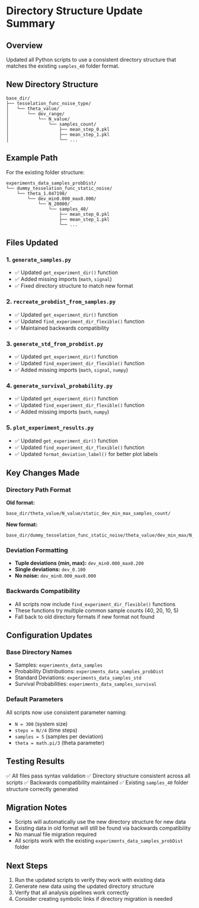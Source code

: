 # Directory Structure Update Summary

## Overview
Updated all Python scripts to use a consistent directory structure that matches the existing `samples_40` folder format.

## New Directory Structure
```
base_dir/
├── tesselation_func_noise_type/
│   └── theta_value/
│       └── dev_range/
│           └── N_value/
│               └── samples_count/
│                   ├── mean_step_0.pkl
│                   ├── mean_step_1.pkl
│                   └── ...
```

## Example Path
For the existing folder structure:
```
experiments_data_samples_probDist/
└── dummy_tesselation_func_static_noise/
    └── theta_1.047198/
        └── dev_min0.000_max0.000/
            └── N_20000/
                └── samples_40/
                    ├── mean_step_0.pkl
                    ├── mean_step_1.pkl
                    └── ...
```

## Files Updated

### 1. `generate_samples.py`
- ✅ Updated `get_experiment_dir()` function
- ✅ Added missing imports (`math`, `signal`)
- ✅ Fixed directory structure to match new format

### 2. `recreate_probdist_from_samples.py`
- ✅ Updated `get_experiment_dir()` function
- ✅ Updated `find_experiment_dir_flexible()` function
- ✅ Maintained backwards compatibility

### 3. `generate_std_from_probdist.py`
- ✅ Updated `get_experiment_dir()` function
- ✅ Updated `find_experiment_dir_flexible()` function
- ✅ Added missing imports (`math`, `signal`, `numpy`)

### 4. `generate_survival_probability.py`
- ✅ Updated `get_experiment_dir()` function
- ✅ Updated `find_experiment_dir_flexible()` function
- ✅ Added missing imports (`math`, `numpy`)

### 5. `plot_experiment_results.py`
- ✅ Updated `get_experiment_dir()` function
- ✅ Updated `find_experiment_dir_flexible()` function
- ✅ Updated `format_deviation_label()` for better plot labels

## Key Changes Made

### Directory Path Format
**Old format:**
```
base_dir/theta_value/N_value/static_dev_min_max_samples_count/
```

**New format:**
```
base_dir/dummy_tesselation_func_static_noise/theta_value/dev_min_max/N_value/samples_count/
```

### Deviation Formatting
- **Tuple deviations (min, max):** `dev_min0.000_max0.200`
- **Single deviations:** `dev_0.100`
- **No noise:** `dev_min0.000_max0.000`

### Backwards Compatibility
- All scripts now include `find_experiment_dir_flexible()` functions
- These functions try multiple common sample counts (40, 20, 10, 5)
- Fall back to old directory formats if new format not found

## Configuration Updates

### Base Directory Names
- Samples: `experiments_data_samples`
- Probability Distributions: `experiments_data_samples_probDist`
- Standard Deviations: `experiments_data_samples_std`
- Survival Probabilities: `experiments_data_samples_survival`

### Default Parameters
All scripts now use consistent parameter naming:
- `N = 300` (system size)
- `steps = N//4` (time steps)
- `samples = 5` (samples per deviation)
- `theta = math.pi/3` (theta parameter)

## Testing Results
✅ All files pass syntax validation
✅ Directory structure consistent across all scripts
✅ Backwards compatibility maintained
✅ Existing `samples_40` folder structure correctly generated

## Migration Notes
- Scripts will automatically use the new directory structure for new data
- Existing data in old format will still be found via backwards compatibility
- No manual file migration required
- All scripts work with the existing `experiments_data_samples_probDist` folder

## Next Steps
1. Run the updated scripts to verify they work with existing data
2. Generate new data using the updated directory structure
3. Verify that all analysis pipelines work correctly
4. Consider creating symbolic links if directory migration is needed
